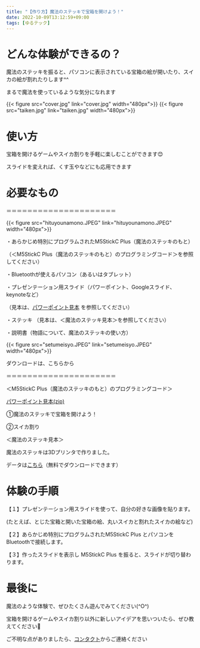 ```yaml
---
title: "【作り方】魔法のステッキで宝箱を開けよう！"
date: 2022-10-09T13:12:59+09:00
tags: [ゆるテック]
---
```

# どんな体験ができるの？
魔法のステッキを振ると、パソコンに表示されている宝箱の絵が開いたり、スイカの絵が割れたりします^^
<!--more-->
まるで魔法を使っているような気分になれます

{{< figure src="cover.jpg" link="cover.jpg" width="480px">}}
{{< figure src="taiken.jpg" link="taiken.jpg" width="480px">}}

# 使い方
宝箱を開けるゲームやスイカ割りを手軽に楽しむことができます😊

スライドを変えれば、くす玉やなどにも応用できます

# 必要なもの
＝＝＝＝＝＝＝＝＝＝＝＝＝＝＝＝＝＝＝＝＝

{{< figure src="hituyounamono.JPEG" link="hituyounamono.JPEG" width="480px">}}

・あらかじめ特別にプログラムされたM5StickC Plus（魔法のステッキのもと）

（＜M5StickC Plus（魔法のステッキのもと）のプログラミングコード＞を参照してください）

・Bluetoothが使えるパソコン（あるいはタブレット）

・プレゼンテーション用スライド（パワーポイント、Googleスライド、keynoteなど）

（見本は、[パワーポイント見本](/downloads/Takarabako.zip) を参照してください）

・ステッキ
（見本は、＜魔法のステッキ見本＞を参照してください）

・説明書（物語について、魔法のステッキの使い方）

{{< figure src="setumeisyo.JPEG" link="setumeisyo.JPEG" width="480px">}}

ダウンロードは、こちらから

＝＝＝＝＝＝＝＝＝＝＝＝＝＝＝＝＝＝＝＝＝

＜M5StickC Plus（魔法のステッキのもと）のプログラミングコード＞

[パワーポイント見本(zip)](/downloads/Takarabako.zip)

①魔法のステッキで宝箱を開けよう！

②スイカ割り

＜魔法のステッキ見本＞

魔法のステッキは3Dプリンタで作りました。

データは[こちら](https://www.thingiverse.com/thing:1069671)（無料でダウンロードできます）

# 体験の手順
【１】プレゼンテーション用スライドを使って、自分の好きな画像を貼ります。

(たとえば、とじた宝箱と開いた宝箱の絵、丸いスイカと割れたスイカの絵など)

【２】あらかじめ特別にプログラムされたM5StickC Plus とパソコンをBluetoothで接続します。

【３】作ったスライドを表示し M5StickC Plus を振ると、スライドが切り替わります。

# 最後に
魔法のような体験で、ぜひたくさん遊んでみてください(^O^)

宝箱を開けるゲームやスイカ割り以外に新しいアイデアを思いついたら、ぜひ教えてください🌟

ご不明な点がありましたら、[コンタクト](https://asagao.48ers.jp/contact/)からご連絡ください
